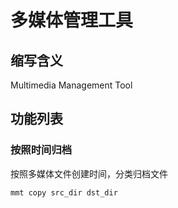 # 多媒体管理工具
## 缩写含义
Multimedia Management Tool

## 功能列表
### 按照时间归档
按照多媒体文件创建时间，分类归档文件
```
mmt copy src_dir dst_dir
```
